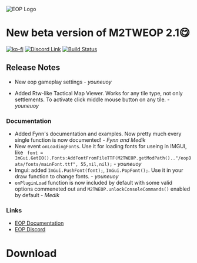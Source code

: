 ![EOP Logo](https://i.imgur.com/jqzoYoQ.png)

# New beta version of M2TWEOP 2.1😋

 [![ko-fi](https://ko-fi.com/img/githubbutton_sm.svg)](https://ko-fi.com/D1D4DZTHG)
 [![Discord Link](https://img.shields.io/discord/713369537948549191?color=red&label=Discord&style=for-the-badge)](https://discord.gg/Epqjm8u2WK)
 [![Build Status](https://img.shields.io/github/v/release/youneuoy/M2TWEOP-library?label=Download&style=for-the-badge)](#download)

## **Release Notes**

<!-- ### **Breaking Changes** -->

<!-- ### **Launcher** -->
- New eop gameplay settings - *youneuoy*

<!-- ### **Library** -->
- Added Rtw-like Tactical Map Viewer. Works for any tile type, not only settlements. To activate click middle mouse button on any tile. - *youneuoy*

<!-- ### **Lua Plugin** -->

### **Documentation**
- Added Fynn's documentation and examples. Now pretty much every single function is now documented! - *Fynn and Medik*
- New event `onLoadingFonts`. Use it for loading fonts for useing in IMGUI, like ` font = ImGui.GetIO().Fonts:AddFontFromFileTTF(M2TWEOP.getModPath().."/eopData/fonts/mainFont.ttf", 55,nil,nil);`  - *youneuoy*
- Imgui: added `ImGui.PushFont(font);`, `ImGui.PopFont();`. Use it in your draw function to change fonts. - *youneuoy*
- `onPluginLoad` function is now included by default with some valid options commeneted out and `M2TWEOP.unlockConsoleCommands()` enabled by default - *Medik* 

<!-- ### **Bugfixes** -->

### **Links**
* [EOP Documentation](https://youneuoy.github.io/M2TWEOP-library/)
* [EOP Discord](https://discord.gg/cG2Paep9)

# Download
<a id="download"></a>
